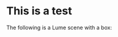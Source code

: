 # This is a test

The following is a Lume scene with a box:

<div style="width: 400px; height: 300px;">
  <lume-scene webgl>
    <lume-box id="box" size="100 100 100" mount-point="0.5 0.5 0.5" color="royalblue" rotation="10 20 30"></lume-box>
    <lume-camera-rig initial-distance="500" min-distance="100" max-distance="1200">
      <lume-point-light color="white" position="-500 -500 500"></lume-point-light>
    </lume-camera-rig>
  </lume-scene>
</div>
<script>
  (async function() {
    const resp = await fetch('https://unpkg.com/lume@0.3.0-alpha.26/dist/global.js')
    const code = await resp.text()
    const script = document.createElement('script')
    script.textContent = code
    document.head.append(script)
    const {defineElements} = LUME
    defineElements()
    const box = document.querySelector('#box')
    box.rotation = (x, y, z) => [x, y+0.2, z+0.2]
  })()
</script>
